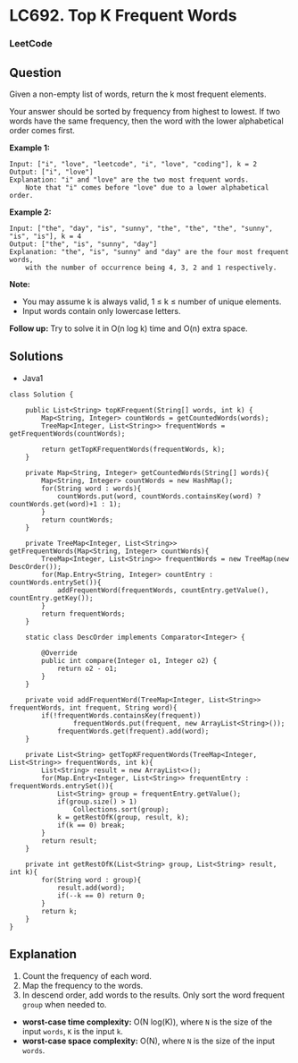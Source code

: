 # LC692. Top K Frequent Words

### LeetCode

## Question

Given a non-empty list of words, return the k most frequent elements.

Your answer should be sorted by frequency from highest to lowest. If two words have the same frequency, then the word with the lower alphabetical order comes first.

**Example 1:**
```
Input: ["i", "love", "leetcode", "i", "love", "coding"], k = 2
Output: ["i", "love"]
Explanation: "i" and "love" are the two most frequent words.
    Note that "i" comes before "love" due to a lower alphabetical order.
```

**Example 2:**
```
Input: ["the", "day", "is", "sunny", "the", "the", "the", "sunny", "is", "is"], k = 4
Output: ["the", "is", "sunny", "day"]
Explanation: "the", "is", "sunny" and "day" are the four most frequent words,
    with the number of occurrence being 4, 3, 2 and 1 respectively.
```

**Note:**

* You may assume k is always valid, 1 ≤ k ≤ number of unique elements.
* Input words contain only lowercase letters.

**Follow up:** Try to solve it in O(n log k) time and O(n) extra space.

## Solutions

* Java1
```
class Solution {
    
    public List<String> topKFrequent(String[] words, int k) {
        Map<String, Integer> countWords = getCountedWords(words);
        TreeMap<Integer, List<String>> frequentWords = getFrequentWords(countWords);

        return getTopKFrequentWords(frequentWords, k);
    }
    
    private Map<String, Integer> getCountedWords(String[] words){
        Map<String, Integer> countWords = new HashMap();
        for(String word : words){
            countWords.put(word, countWords.containsKey(word) ? countWords.get(word)+1 : 1);
        }
        return countWords;
    }
    
    private TreeMap<Integer, List<String>> getFrequentWords(Map<String, Integer> countWords){
        TreeMap<Integer, List<String>> frequentWords = new TreeMap(new DescOrder());
        for(Map.Entry<String, Integer> countEntry : countWords.entrySet()){
            addFrequentWord(frequentWords, countEntry.getValue(), countEntry.getKey());
        }
        return frequentWords;
    }
    
    static class DescOrder implements Comparator<Integer> {
 
        @Override
        public int compare(Integer o1, Integer o2) {        
            return o2 - o1;
        }
    }
    
    private void addFrequentWord(TreeMap<Integer, List<String>> frequentWords, int frequent, String word){
        if(!frequentWords.containsKey(frequent))
                frequentWords.put(frequent, new ArrayList<String>());
            frequentWords.get(frequent).add(word);
    }
    
    private List<String> getTopKFrequentWords(TreeMap<Integer, List<String>> frequentWords, int k){
        List<String> result = new ArrayList<>();
        for(Map.Entry<Integer, List<String>> frequentEntry : frequentWords.entrySet()){
            List<String> group = frequentEntry.getValue();
            if(group.size() > 1)
                Collections.sort(group);
            k = getRestOfK(group, result, k);
            if(k == 0) break;
        }
        return result;
    }
    
    private int getRestOfK(List<String> group, List<String> result, int k){
        for(String word : group){
            result.add(word);
            if(--k == 0) return 0;
        }
        return k;
    }
}
```

## Explanation

1. Count the frequency of each word.
2. Map the frequency to the words.
3. In descend order, add words to the results. Only sort the word frequent `group` when needed to.

* **worst-case time complexity:** O(N log(K)), where `N` is the size of the input `words`, `K` is the input `k`. 
* **worst-case space complexity:** O(N), where `N` is the size of the input `words`.